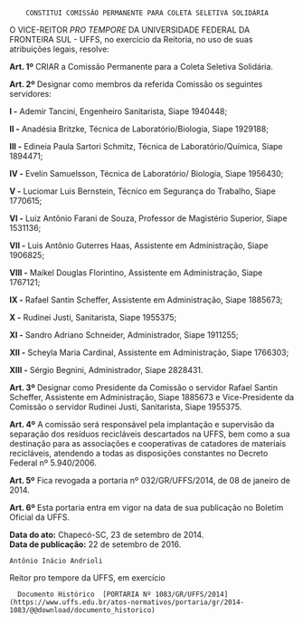         CONSTITUI COMISSÃO PERMANENTE PARA COLETA SELETIVA SOLIDÁRIA  

O VICE-REITOR *PRO TEMPORE* DA UNIVERSIDADE FEDERAL DA FRONTEIRA SUL - UFFS, no exercício da Reitoria, no uso de suas atribuições legais, resolve:

 **Art. 1º** CRIAR a Comissão Permanente para a Coleta Seletiva Solidária.

 **Art. 2º** Designar como membros da referida Comissão os seguintes servidores:

 **I -** Ademir Tancini, Engenheiro Sanitarista, Siape 1940448;

 **II -** Anadésia Britzke, Técnica de Laboratório/Biologia, Siape 1929188;

 **III -** Edineia Paula Sartori Schmitz, Técnica de Laboratório/Química, Siape 1894471;

 **IV -** Evelin Samuelsson, Técnica de Laboratório/ Biologia, Siape 1956430;

 **V -** Luciomar Luis Bernstein, Técnico em Segurança do Trabalho, Siape 1770615;

 **VI -** Luiz Antônio Farani de Souza, Professor de Magistério Superior, Siape 1531136;

 **VII -** Luis Antônio Guterres Haas, Assistente em Administração, Siape 1906825;

 **VIII -** Maikel Douglas Florintino, Assistente em Administração, Siape 1767121;

 **IX -** Rafael Santin Scheffer, Assistente em Administração, Siape 1885673;

 **X -** Rudinei Justi, Sanitarista, Siape 1955375;

 **XI -** Sandro Adriano Schneider, Administrador, Siape 1911255;

 **XII -** Scheyla Maria Cardinal, Assistente em Administração, Siape 1766303;

 **XIII -** Sérgio Begnini, Administrador, Siape 2828431.

 **Art. 3º** Designar como Presidente da Comissão o servidor Rafael Santin Scheffer, Assistente em Administração, Siape 1885673 e Vice-Presidente da Comissão o servidor Rudinei Justi, Sanitarista, Siape 1955375.

 **Art. 4º** A comissão será responsável pela implantação e supervisão da separação dos resíduos recicláveis descartados na UFFS, bem como a sua destinação para as associações e cooperativas de catadores de materiais recicláveis, atendendo a todas as disposições constantes no Decreto Federal nº 5.940/2006.

 **Art. 5º** Fica revogada a portaria nº 032/GR/UFFS/2014, de 08 de janeiro de 2014.

 **Art. 6º** Esta portaria entra em vigor na data de sua publicação no Boletim Oficial da UFFS.

  

   **Data do ato:** Chapecó-SC, 23 de setembro de 2014.   
 **Data de publicação:**  22 de setembro de 2016. 

    Antônio Inácio Andrioli   
 Reitor pro tempore da UFFS, em exercício 

      Documento Histórico  [PORTARIA Nº 1083/GR/UFFS/2014](https://www.uffs.edu.br/atos-normativos/portaria/gr/2014-1083/@@download/documento_historico)     
      